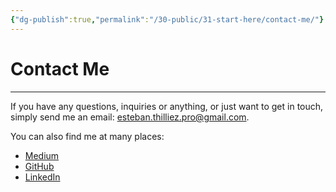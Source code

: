 ```yaml
---
{"dg-publish":true,"permalink":"/30-public/31-start-here/contact-me/"}
---
```


# Contact Me
---
If you have any questions, inquiries or anything, or just want to get in touch, simply send me an email: esteban.thilliez.pro@gmail.com.

You can also find me at many places:
- [Medium](https://medium.com/@estebanthi)
- [GitHub](https://github.com/estebanthi)
- [LinkedIn](https://www.linkedin.com/in/esteban-thilliez-a210a5207/)
